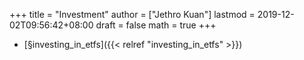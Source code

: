 +++
title = "Investment"
author = ["Jethro Kuan"]
lastmod = 2019-12-02T09:56:42+08:00
draft = false
math = true
+++

-   [§investing\_in\_etfs]({{< relref "investing_in_etfs" >}})
